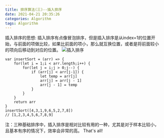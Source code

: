 ```yaml
---
title: 排序算法(三)--插入排序
date: 2021-04-21 20:35:26
categories: Algorithm
tags: Algorithm
---
```

插入排序的思想: 插入排序有点像冒泡排序，但是插入排序是从index=1的位置开始，与前面的项做比较，如果比前面的项小，那么就互换位置，或者是将前面较小的项向后移动到对应的位置。
![插入排序](4.gif)
```
var insertSort = (arr) => {
    for(let i = 1;i < arr.length;i++) {
        for(let j = i;j > 0;j--) {
            if (arr[j] < arr[j-1]) {
                let temp = arr[j]
                arr[j] = arr[j - 1]
                arr[j - 1] = temp
            }
        }
    }
    return arr
}
insertSort([4,3,1,9,6,5,2,7,8])
// [1,2,3,4,5,6,7,8,9]
```
注：三种基础排序中，插入排序是相对比较有用的一种，尤其是对于样本比较小，且基本有序的情况下，效率会非常的高。
That's all!